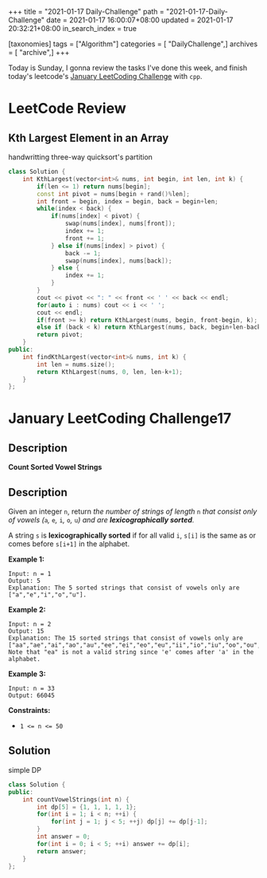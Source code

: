 +++
title = "2021-01-17 Daily-Challenge"
path = "2021-01-17-Daily-Challenge"
date = 2021-01-17 16:00:07+08:00
updated = 2021-01-17 20:32:21+08:00
in_search_index = true

[taxonomies]
tags = ["Algorithm"]
categories = [ "DailyChallenge",]
archives = [ "archive",]
+++

Today is Sunday, I gonna review the tasks I've done this week, and finish today's leetcode's [January LeetCoding Challenge](https://leetcode.com/explore/challenge/card/january-leetcoding-challenge-2021/581/week-3-january-15th-january-21st/3607/) with `cpp`.

<!-- more -->

# LeetCode Review

## Kth Largest Element in an Array

handwritting three-way quicksort's partition

``` cpp
class Solution {
    int KthLargest(vector<int>& nums, int begin, int len, int k) {
        if(len <= 1) return nums[begin];
        const int pivot = nums[begin + rand()%len];
        int front = begin, index = begin, back = begin+len;
        while(index < back) {
            if(nums[index] < pivot) {
                swap(nums[index], nums[front]);
                index += 1;
                front += 1;
            } else if(nums[index] > pivot) {
                back -= 1;
                swap(nums[index], nums[back]);
            } else {
                index += 1;
            }
        }
        cout << pivot << ": " << front << ' ' << back << endl;
        for(auto i : nums) cout << i << ' ';
        cout << endl;
        if(front >= k) return KthLargest(nums, begin, front-begin, k);
        else if (back < k) return KthLargest(nums, back, begin+len-back, k);
        return pivot;
    }
public:
    int findKthLargest(vector<int>& nums, int k) {
        int len = nums.size();
        return KthLargest(nums, 0, len, len-k+1);
    }
};
```

# January LeetCoding Challenge17

## Description

**Count Sorted Vowel Strings**

## Description

Given an integer `n`, return *the number of strings of length* `n` *that consist only of vowels (*`a`*,* `e`*,* `i`*,* `o`*,* `u`*) and are **lexicographically sorted**.*

A string `s` is **lexicographically sorted** if for all valid `i`, `s[i]` is the same as or comes before `s[i+1]` in the alphabet.

 

**Example 1:**

```
Input: n = 1
Output: 5
Explanation: The 5 sorted strings that consist of vowels only are ["a","e","i","o","u"].
```

**Example 2:**

```
Input: n = 2
Output: 15
Explanation: The 15 sorted strings that consist of vowels only are
["aa","ae","ai","ao","au","ee","ei","eo","eu","ii","io","iu","oo","ou","uu"].
Note that "ea" is not a valid string since 'e' comes after 'a' in the alphabet.
```

**Example 3:**

```
Input: n = 33
Output: 66045
```

 

**Constraints:**

- `1 <= n <= 50` 

## Solution

simple DP

``` cpp
class Solution {
public:
    int countVowelStrings(int n) {
        int dp[5] = {1, 1, 1, 1, 1};
        for(int i = 1; i < n; ++i) {
            for(int j = 1; j < 5; ++j) dp[j] += dp[j-1];
        }
        int answer = 0;
        for(int i = 0; i < 5; ++i) answer += dp[i];
        return answer;
    }
};
```
